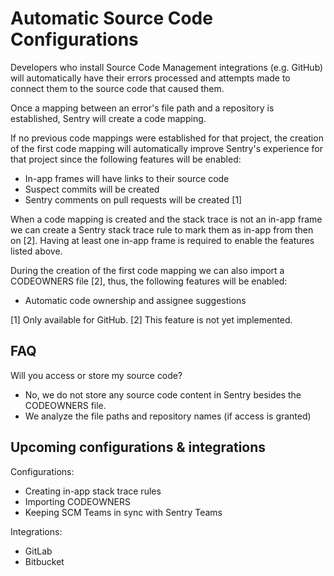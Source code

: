 # Automatic Source Code Configurations

Developers who install Source Code Management integrations (e.g. GitHub) will automatically have their errors processed and attempts made to connect them to the source code that caused them.

Once a mapping between an error's file path and a repository is established, Sentry will create a code mapping.

If no previous code mappings were established for that project, the creation of the first code mapping will automatically improve Sentry's experience for that project since the following features will be enabled:

- In-app frames will have links to their source code
- Suspect commits will be created
- Sentry comments on pull requests will be created [1]

When a code mapping is created and the stack trace is not an in-app frame we can create a Sentry stack trace rule to mark them as in-app from then on [2]. Having at least one in-app frame is required to enable the features listed above.

During the creation of the first code mapping we can also import a CODEOWNERS file [2], thus, the following features will be enabled:

- Automatic code ownership and assignee suggestions

[1] Only available for GitHub.
[2] This feature is not yet implemented.

## FAQ

Will you access or store my source code?

- No, we do not store any source code content in Sentry besides the CODEOWNERS file.
- We analyze the file paths and repository names (if access is granted)

## Upcoming configurations & integrations

Configurations:

- Creating in-app stack trace rules
- Importing CODEOWNERS
- Keeping SCM Teams in sync with Sentry Teams

Integrations:

- GitLab
- Bitbucket
